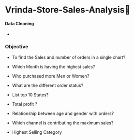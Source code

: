 # Vrinda-Store-Sales-Analysis🛒
#### Data Cleaning 
- 


### Objective
- To find the Sales and number of orders in a single chart?
  
- Which Month is having the highest sales?
  
- Who purchased more Men or Women?
  
- What are the different order status?
  
- List top 10 States?
  
- Total profit ?
  
- Relationship between age and gender with orders?
  
- Which channel is contributing the maximum sales?
  
- Highest Selling Category
  
  
